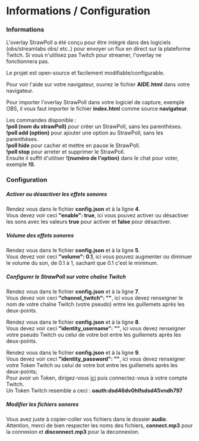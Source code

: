 # Informations / Configuration

### Informations

L'overlay StrawPoll a été conçu pour être intégré dans des logiciels (obs/streamlabs obs/ etc..) pour envoyer un flux en direct sur la plateforme Twitch. Si vous n'utilisez pas Twitch pour streamer, l'overlay ne fonctionnera pas.

Le projet est open-source et facilement modifiable/configurable.

Pour voir l'aide sur votre navigateur, ouvrez le fichier **AIDE.html** dans votre navigateur.

Pour importer l'overlay StrawPoll dans votre logiciel de capture, exemple OBS, il vous faut importer le fichier  **index.html**  comme source  **navigateur**.

Les commandes disponible :  
**!poll (nom du strawPoll)**  pour créer un StrawPoll, sans les parenthèses.  
**!poll add (option)**  pour ajouter une option au StrawPoll, sans les parenthèses.  
**!poll hide**  pour cacher et mettre en pause le StrawPoll.  
**!poll stop**  pour arreter et supprimer le StrawPoll.  
Ensuite il suffit d'utiliser  **!(numéro de l'option)**  dans le chat pour voter, exemple  **!0**.

### Configuration

##### Activer ou désactiver les effets sonores

Rendez vous dans le fichier  **config.json**  et à la ligne  **4**.  
Vous devez voir ceci  **"enable": true**, ici vous pouvez activer ou désactiver les sons avec les valeurs  **true**  pour activer et  **false**  pour désactiver.

##### Volume des effets sonores

Rendez vous dans le fichier  **config.json**  et à la ligne  **5**.  
Vous devez voir ceci  **"volume": 0.1**, ici vous pouvez augmenter ou diminuer le volume du son, de 0.1 à 1, sachant que 0.1 c'est le minimum.

##### Configurer le StrawPoll sur votre chaîne Twitch

Rendez vous dans le fichier  **config.json**  et à la ligne  **7**.  
Vous devez voir ceci  **"channel_twitch": ""**, ici vous devez renseigner le nom de votre chaîne Twitch (votre pseudo) entre les guillemets après les deux-points.

Rendez vous dans le fichier  **config.json**  et à la ligne  **8**.  
Vous devez voir ceci  **"identity_username": ""**, ici vous devez renseigner votre pseudo Twitch ou celui de votre bot entre les guillemets après les deux-points.

Rendez vous dans le fichier  **config.json**  et à la ligne  **9**.  
Vous devez voir ceci  **"identity_password": ""**, ici vous devez renseigner votre Token Twitch ou celui de votre bot entre les guillemets après les deux-points;  
Pour avoir un Token, dirigez-vous  [ici](https://twitchapps.com/tmi/)  puis connectez-vous à votre compte Twitch.  
Un Token Twitch resemble a ceci :  **oauth:dsd46dv0hlfsdsd45vndh797**

##### Modifier les fichiers sonores

Vous avez juste à copier-coller vos fichiers dans le dossier  **audio**.  
Attention, merci de bien respecter les noms des fichiers,  **connect.mp3**  pour la connexion et  **disconnect.mp3**  pour la deconnexion.